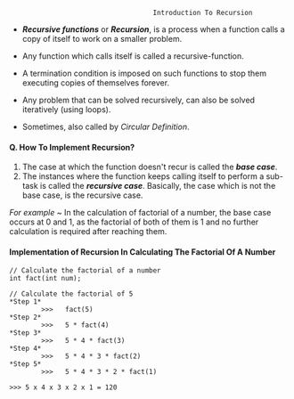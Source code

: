                                         Introduction To Recursion

* **_Recursive functions_** or **_Recursion_**, is a process when a function calls a copy of itself to work on a smaller problem.

* Any function which calls itself is called a recursive-function.

* A termination condition is imposed on such functions to stop them executing copies of themselves forever.

* Any problem that can be solved recursively, can also be solved iteratively (using loops).

* Sometimes, also called by *Circular Definition*.

#### Q. How To Implement Recursion?
01. The case at which the function doesn't recur is called the **_base case_**.
02. The instances where the function keeps calling itself to perform a sub-task is called the **_recursive case_**. Basically, the case which is not the base case, is the recursive case.

*For example* ~ In the calculation of factorial of a number, the base case occurs at 0 and 1, as the factorial of both of them is 1 and no further calculation is required after reaching them.


#### Implementation of Recursion In Calculating The Factorial Of A Number

    // Calculate the factorial of a number
    int fact(int num);

    // Calculate the factorial of 5
    *Step 1* 
            >>>   fact(5)
    *Step 2* 
            >>>   5 * fact(4)
    *Step 3* 
            >>>   5 * 4 * fact(3)
    *Step 4* 
            >>>   5 * 4 * 3 * fact(2)
    *Step 5* 
            >>>   5 * 4 * 3 * 2 * fact(1)

    >>> 5 x 4 x 3 x 2 x 1 = 120